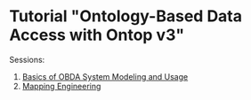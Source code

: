 Tutorial "Ontology-Based Data Access with Ontop v3"
=====================================================================================================

Sessions:

  1. [Basics of OBDA System Modeling and Usage](session1)
  2. [Mapping Engineering](session2)
